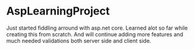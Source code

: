 # AspLearningProject
Just started fiddling arround with asp.net core. Learned alot so far while creating this from scratch. And will continue adding more
features and much needed validations both server side and client side.

